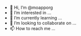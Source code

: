 - 👋 Hi, I’m @moapporg
- 👀 I’m interested in ...
- 🌱 I’m currently learning ...
- 💞️ I’m looking to collaborate on ...
- 📫 How to reach me ...

<!---
moapporg/moapporg is a ✨ special ✨ repository because its `README.md` (this file) appears on your GitHub profile.
You can click the Preview link to take a look at your changes.
--->
